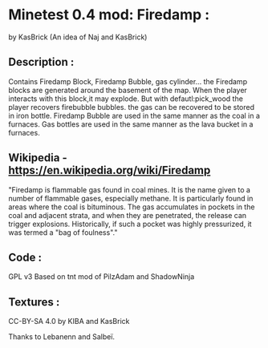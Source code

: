 Minetest 0.4 mod: Firedamp :
============================
by KasBrick (An idea of Naj and KasBrick)

Description :
-------------

Contains Firedamp Block, Firedamp Bubble, gas cylinder...
the Firedamp blocks are generated around the basement of the map.
When the player interacts with this block,it may explode.
But with defautl:pick_wood the player recovers firebubble bubbles.
the gas can be recovered to be stored in iron bottle.
Firedamp Bubble are used in the same manner as the coal in a furnaces.
Gas bottles are used in the same manner as the lava bucket in a furnaces.

Wikipedia - https://en.wikipedia.org/wiki/Firedamp
--------------------------------------------------
"Firedamp is flammable gas found in coal mines.
It is the name given to a number of flammable gases, especially methane.
It is particularly found in areas where the coal is bituminous.
The gas accumulates in pockets in the coal and adjacent strata, and when they are penetrated, the release can trigger explosions.
Historically, if such a pocket was highly pressurized, it was termed a "bag of foulness"."

Code :
------
GPL v3
Based on tnt mod of PilzAdam and ShadowNinja

Textures :
----------
CC-BY-SA 4.0
by KIBA and KasBrick

Thanks to Lebanenn and Salbeï.
